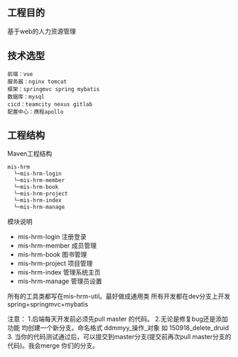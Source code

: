 ## 工程目的
基于web的人力资源管理
## 技术选型
    前端：vue
    服务器：nginx tomcat 
    框架：springmvc spring mybatis
    数据库：mysql
    cicd：teamcity nexus gitlab
    配置中心：携程apollo 
## 工程结构
Maven工程结构

```bash
mis-hrm
  └─mis-hrm-login 
  └─mis-hrm-member
  └─mis-hrm-book
  └─mis-hrm-project
  └─mis-hrm-index
  └─mis-hrm-manage
```
模块说明
- mis-hrm-login 注册登录 
- mis-hrm-member 成员管理
- mis-hrm-book 图书管理
- mis-hrm-project 项目管理
- mis-hrm-index 管理系统主页
- mis-hrm-manage 管理员设置

所有的工具类都写在mis-hrm-util。最好做成通用类
所有开发都在dev分支上开发
spring+springmvc+mybatis


注意：
1.后端每天开发前必须先pull master 的代码。
2.无论是修复bug还是添加功能 均创建一个新分支。命名格式 ddmmyy_操作_对象 如 150918_delete_druid
3. 当你的代码测试通过后，可以提交到master分支(提交前再次pull master分支的代码)。我会merge 你们的分支。 